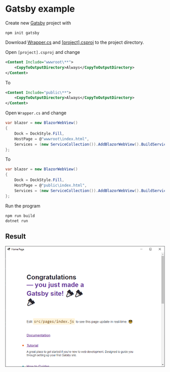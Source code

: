 # Gatsby example

Create new [Gatsby](https://www.gatsbyjs.com/) project with

```
npm init gatsby
```

Download [Wrapper.cs](Wrapper.cs) and [[project].csproj]([project].csproj) to the project directory.

Open `[project].csproj` and change

```xml
<Content Include="wwwroot\**">
    <CopyToOutputDirectory>Always</CopyToOutputDirectory>
</Content>
```

To

```xml
<Content Include="public\**">
    <CopyToOutputDirectory>Always</CopyToOutputDirectory>
</Content>
```

Open `Wrapper.cs` and change

```cs
var blazor = new BlazorWebView()
{
    Dock = DockStyle.Fill,
    HostPage = @"wwwroot\index.html",
    Services = (new ServiceCollection()).AddBlazorWebView().BuildServiceProvider()
};
```

To

```cs
var blazor = new BlazorWebView()
{
    Dock = DockStyle.Fill,
    HostPage = @"public\index.html",
    Services = (new ServiceCollection()).AddBlazorWebView().BuildServiceProvider()
};
```

Run the program

```
npm run build
dotnet run
```

## Result

![Gatsby build result](img/gatsby-example.png)